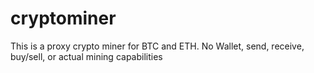 # cryptominer
This is a proxy crypto miner for BTC and ETH. No Wallet, send, receive, buy/sell, or actual mining capabilities
